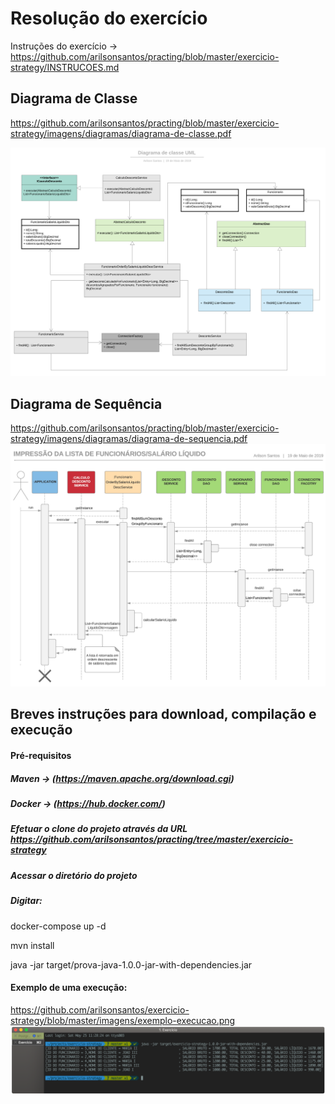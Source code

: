 # Resolução do exercício

Instruções do exercício -> https://github.com/arilsonsantos/practing/blob/master/exercicio-strategy/INSTRUCOES.md


## Diagrama de Classe
https://github.com/arilsonsantos/practing/blob/master/exercicio-strategy/imagens/diagramas/diagrama-de-classe.pdf

![alt](imagens/diagramas/diagrama-de-classe.png)

## Diagrama de Sequência
https://github.com/arilsonsantos/practing/blob/master/exercicio-strategy/imagens/diagramas/diagrama-de-sequencia.pdf
![alt](imagens/diagramas/diagrama-de-sequencia.png)


## Breves instruções para download, compilação e execução


#### Pré-requisitos

##### Maven  -> (https://maven.apache.org/download.cgi)
##### Docker -> (https://hub.docker.com/)

##### Efetuar o clone do projeto através da URL https://github.com/arilsonsantos/practing/tree/master/exercicio-strategy

##### Acessar o diretório do projeto 

##### Digitar:
docker-compose up -d

mvn install

java -jar target/prova-java-1.0.0-jar-with-dependencies.jar

#### Exemplo de uma execução:

https://github.com/arilsonsantos/exercicio-strategy/blob/master/imagens/exemplo-execucao.png
![alt](imagens/exemplo-execucao.png)

